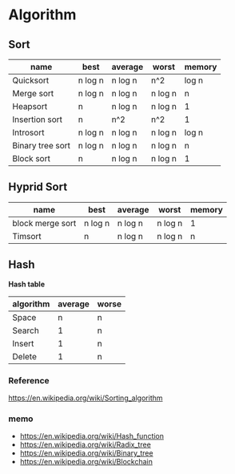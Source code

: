 # Algorithm

## Sort

| name | best | average | worst | memory |
|------|------|---------|-------|--------|
| Quicksort | n log n |  n log n | n^2 | log n |
| Merge sort | n log n |  n log n | n log n | n |
| Heapsort | n | n log n | n log n | 1 |
| Insertion sort | n | n^2 | n^2 | 1 |
| Introsort | n log n | n log n | n log n | log n |
| Binary tree sort | n log n | n log n | n log n | n |
| Block sort | n | n log n | n log n | 1 |

## Hyprid Sort

| name | best | average | worst | memory |
|------|------|---------|-------|--------|
| block merge sort | n log n |  n log n | n log n | 1 |
| Timsort | n |  n log n | n log n | n |

## Hash

**Hash table**

| algorithm | average | worse |
|-----------|---------|-------|
| Space | n | n |
| Search | 1 | n |
| Insert | 1 | n |
| Delete | 1 | n |


### Reference

https://en.wikipedia.org/wiki/Sorting_algorithm

### memo

- https://en.wikipedia.org/wiki/Hash_function
- https://en.wikipedia.org/wiki/Radix_tree
- https://en.wikipedia.org/wiki/Binary_tree
- https://en.wikipedia.org/wiki/Blockchain
